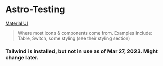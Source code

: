 # Astro-Testing

[Material UI](https://mui.com/material-ui/getting-started/overview/)

> Where most icons & components come from. Examples include: Table, Switch, some styling (see their styling section)

### Tailwind is installed, but not in use as of Mar 27, 2023. Might change later.

